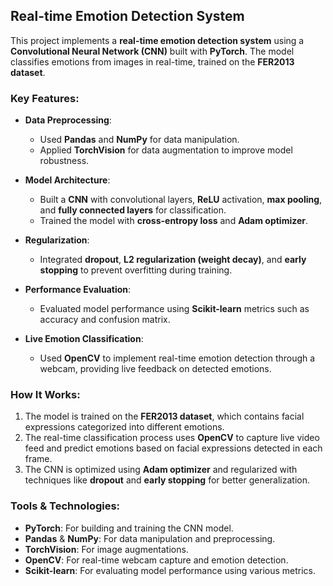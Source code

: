 ## Real-time Emotion Detection System

This project implements a **real-time emotion detection system** using a **Convolutional Neural Network (CNN)** built with **PyTorch**. The model classifies emotions from images in real-time, trained on the **FER2013 dataset**.

### Key Features:
- **Data Preprocessing**: 
  - Used **Pandas** and **NumPy** for data manipulation.
  - Applied **TorchVision** for data augmentation to improve model robustness.
  
- **Model Architecture**:
  - Built a **CNN** with convolutional layers, **ReLU** activation, **max pooling**, and **fully connected layers** for classification.
  - Trained the model with **cross-entropy loss** and **Adam optimizer**.

- **Regularization**: 
  - Integrated **dropout**, **L2 regularization (weight decay)**, and **early stopping** to prevent overfitting during training.

- **Performance Evaluation**: 
  - Evaluated model performance using **Scikit-learn** metrics such as accuracy and confusion matrix.

- **Live Emotion Classification**: 
  - Used **OpenCV** to implement real-time emotion detection through a webcam, providing live feedback on detected emotions.

### How It Works:
1. The model is trained on the **FER2013 dataset**, which contains facial expressions categorized into different emotions.
2. The real-time classification process uses **OpenCV** to capture live video feed and predict emotions based on facial expressions detected in each frame.
3. The CNN is optimized using **Adam optimizer** and regularized with techniques like **dropout** and **early stopping** for better generalization.

### Tools & Technologies:
- **PyTorch**: For building and training the CNN model.
- **Pandas** & **NumPy**: For data manipulation and preprocessing.
- **TorchVision**: For image augmentations.
- **OpenCV**: For real-time webcam capture and emotion detection.
- **Scikit-learn**: For evaluating model performance using various metrics.
